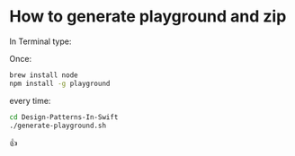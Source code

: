 How to generate playground and zip
==================================

In Terminal type:

Once:

```bash
brew install node
npm install -g playground
```

every time:

```bash
cd Design-Patterns-In-Swift
./generate-playground.sh
```

👍